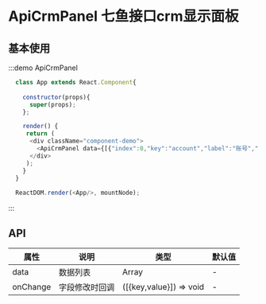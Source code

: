 # ApiCrmPanel  七鱼接口crm显示面板

## 基本使用


:::demo ApiCrmPanel
```js
  class App extends React.Component{
  
    constructor(props){
      super(props);
    };

    render() {
     return (
      <div className="component-demo">
        <ApiCrmPanel data={[{"index":0,"key":"account","label":"账号","value":"zhangsan"},{"index":1,"key":"name","label":"姓名","value":"土豪","edit":true,"map":"real_name","href":"url"},{"index":2,"key":"phone","label":"手机","value":"13800000000","edit":true,"map":"mobile_phone","href":"url"},{"index":3,"key":"email","label":"EMail","value":"13800000000@163.com","edit":true,"map":"email","href":"url"},{"index":4,"key":"vip","label":"会员","value":[{"id":0,"name":"类型一"},{"id":1,"name":"类型三","check":true},{"id":2,"name":"类型二"}],"select":true}]}></ApiCrmPanel>
      </div>
     );
    }
  }
  
  ReactDOM.render(<App/>, mountNode);
```
:::


## API

| 属性 | 说明 | 类型 | 默认值 |
| --- | --- | --- | --- |
| data | 数据列表 | Array | - |
| onChange | 字段修改时回调 | ([{key,value}]) => void | - |
